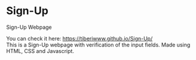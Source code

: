 # Sign-Up
Sign-Up Webpage

You can check it here: https://tiberiwww.github.io/Sign-Up/  
This is a Sign-Up webpage with verification of the input fields. Made using HTML, CSS and Javascript.
